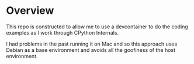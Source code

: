 # Overview

This repo is constructed to allow me to use a devcontainer to do the coding examples
as I work through CPython Internals. 

I had problems in the past running it on Mac and so this approach uses Debian as a 
base environment and avoids all the goofiness of the host environment.